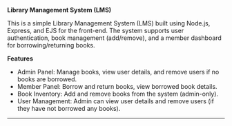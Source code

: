 **Library Management System (LMS)**

This is a simple Library Management System (LMS) built using Node.js, Express, and EJS for the front-end. The system supports user authentication, book management (add/remove), and a member dashboard for borrowing/returning books.

**Features**
* Admin Panel: Manage books, view user details, and remove users if no books are borrowed.
* Member Panel: Borrow and return books, view borrowed book details.
* Book Inventory: Add and remove books from the system (admin-only).
* User Management: Admin can view user details and remove users (if they have not borrowed any books).
---
